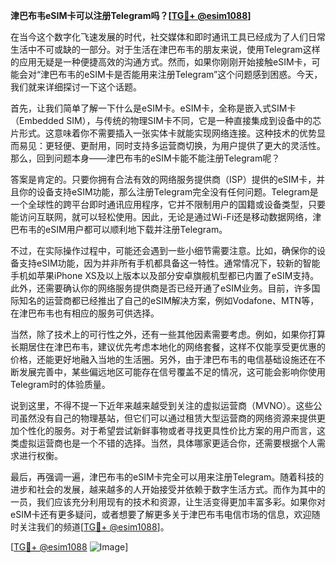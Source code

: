 **津巴布韦eSIM卡可以注册Telegram吗？[[TG💪+ @esim1088](https://t.me/s/esim1088)]**

在当今这个数字化飞速发展的时代，社交媒体和即时通讯工具已经成为了人们日常生活中不可或缺的一部分。对于生活在津巴布韦的朋友来说，使用Telegram这样的应用无疑是一种便捷高效的沟通方式。然而，如果你刚刚开始接触eSIM卡，可能会对“津巴布韦的eSIM卡是否能用来注册Telegram”这个问题感到困惑。今天，我们就来详细探讨一下这个话题。

首先，让我们简单了解一下什么是eSIM卡。eSIM卡，全称是嵌入式SIM卡（Embedded SIM），与传统的物理SIM卡不同，它是一种直接集成到设备中的芯片形式。这意味着你不需要插入一张实体卡就能实现网络连接。这种技术的优势显而易见：更轻便、更耐用，同时支持多运营商切换，为用户提供了更大的灵活性。那么，回到问题本身——津巴布韦的eSIM卡能不能注册Telegram呢？

答案是肯定的。只要你拥有合法有效的网络服务提供商（ISP）提供的eSIM卡，并且你的设备支持eSIM功能，那么注册Telegram完全没有任何问题。Telegram是一个全球性的跨平台即时通讯应用程序，它并不限制用户的国籍或设备类型，只要能访问互联网，就可以轻松使用。因此，无论是通过Wi-Fi还是移动数据网络，津巴布韦的eSIM用户都可以顺利地下载并注册Telegram。

不过，在实际操作过程中，可能还会遇到一些小细节需要注意。比如，确保你的设备支持eSIM功能，因为并非所有手机都具备这一特性。通常情况下，较新的智能手机如苹果iPhone XS及以上版本以及部分安卓旗舰机型都已内置了eSIM支持。此外，还需要确认你的网络服务提供商是否已经开通了eSIM业务。目前，许多国际知名的运营商都已经推出了自己的eSIM解决方案，例如Vodafone、MTN等，在津巴布韦也有相应的服务可供选择。

当然，除了技术上的可行性之外，还有一些其他因素需要考虑。例如，如果你打算长期居住在津巴布韦，建议优先考虑本地化的网络套餐，这样不仅能享受更优惠的价格，还能更好地融入当地的生活圈。另外，由于津巴布韦的电信基础设施还在不断发展完善中，某些偏远地区可能存在信号覆盖不足的情况，这可能会影响你使用Telegram时的体验质量。

说到这里，不得不提一下近年来越来越受到关注的虚拟运营商（MVNO）。这些公司虽然没有自己的物理基站，但它们可以通过租赁大型运营商的网络资源来提供更加个性化的服务。对于希望尝试新鲜事物或者寻找更具性价比方案的用户而言，这类虚拟运营商也是一个不错的选择。当然，具体哪家更适合你，还需要根据个人需求进行权衡。

最后，再强调一遍，津巴布韦的eSIM卡完全可以用来注册Telegram。随着科技的进步和社会的发展，越来越多的人开始接受并依赖于数字生活方式。而作为其中的一员，我们应该充分利用现有的技术和资源，让生活变得更加丰富多彩。如果你对eSIM卡还有更多疑问，或者想要了解更多关于津巴布韦电信市场的信息，欢迎随时关注我们的频道[[TG💪+ @esim1088](https://t.me/s/esim1088)]。

[[TG💪+ @esim1088](https://t.me/s/esim1088) ![Image](https://i.postimg.cc/4NQfJmqS/Snipaste-2025-05-13-00-14-12.png)]